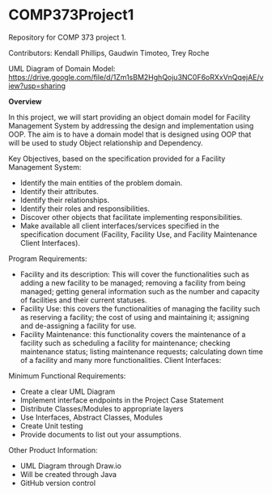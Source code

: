 # COMP373Project1
Repository for COMP 373 project 1.

Contributors: Kendall Phillips, Gaudwin Timoteo, Trey Roche

UML Diagram of Domain Model: https://drive.google.com/file/d/1Zm1sBM2HghQoju3NC0F6oRXxVnQqejAE/view?usp=sharing

**Overview**

In this project, we will start providing an object domain model for Facility Management System by addressing the design and implementation using OOP. The aim is to have a domain model that is designed using OOP that will be used to study Object relationship and Dependency.

Key Objectives, based on the specification provided for a Facility Management System:
* Identify the main entities of the problem domain. 
* Identify their attributes. 
* Identify their relationships.
* Identify their roles and responsibilities.
* Discover other objects that facilitate implementing responsibilities. 
* Make available all client interfaces/services specified in the specification document (Facility, Facility Use, and Facility Maintenance Client Interfaces).

Program Requirements:
* Facility and its description: This will cover the functionalities such as adding a new facility to be managed; removing a facility from being managed; getting general information such as the number and capacity of facilities and their current statuses. 
* Facility Use: this covers the functionalities of managing the facility such as reserving a facility; the cost of using and maintaining it; assigning and de-assigning a facility for use.
* Facility Maintenance: this functionality covers the maintenance of a facility such as scheduling a facility for maintenance; checking maintenance status; listing maintenance requests; calculating down time of a facility and many more functionalities. Client Interfaces: 

Minimum Functional Requirements: 
* Create a clear UML Diagram
* Implement interface endpoints in the Project Case Statement
* Distribute Classes/Modules to appropriate layers
* Use Interfaces, Abstract Classes, Modules
* Create Unit testing
* Provide documents to list out your assumptions.

Other Product Information:
* UML Diagram through Draw.io
* Will be created through Java
* GitHub version control

